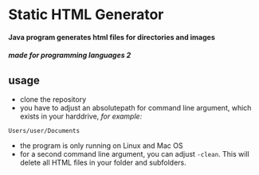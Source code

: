 # Static HTML Generator
#### Java program generates html files for directories and images
##### *made for programming languages 2*

## usage
- clone the repository
- you have to adjust an absolutepath for command line argument, which exists in your harddrive, *for example:*
 ```
Users/user/Documents
```
- the program is only running on Linux and Mac OS
- for a second command line argument, you can adjust `-clean`. This will delete all HTML files in your folder and subfolders.
